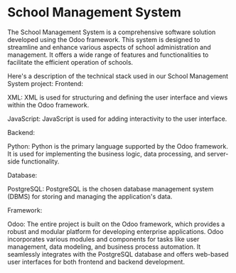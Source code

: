 
# School Management System

The School Management System is a comprehensive software solution developed using the Odoo framework. This system is designed to streamline and enhance various aspects of school administration and management. It offers a wide range of features and functionalities to facilitate the efficient operation of schools.

Here's a description of the technical stack used in our School Management System project:
Frontend:

XML: XML is used for structuring and defining the user interface and views within the Odoo framework. 

JavaScript: JavaScript is used for adding interactivity to the user interface.

Backend:

Python: Python is the primary language supported by the Odoo framework. It is used for implementing the business logic, data processing, and server-side functionality.

Database:

PostgreSQL: PostgreSQL is the chosen database management system (DBMS) for storing and managing the application's data. 

Framework:

Odoo: The entire project is built on the Odoo framework, which provides a robust and modular platform for developing enterprise applications. Odoo incorporates various modules and components for tasks like user management, data modeling, and business process automation. It seamlessly integrates with the PostgreSQL database and offers web-based user interfaces for both frontend and backend development.



